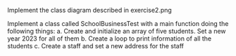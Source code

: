 Implement the class diagram described in exercise2.png

Implement a class called SchoolBusinessTest with a main function doing the following things:
a. Create and initialize an array of five students. Set a new year 2023 for all of them
b. Create a loop to print information of all the students
c. Create a staff and set a new address for the staff
